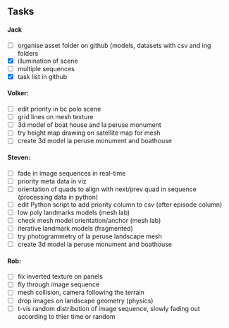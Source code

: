## Tasks

#### Jack
- [ ] organise asset folder on github (models, datasets with csv and ing folders
- [x] illumination of scene
- [ ] multiple sequences
- [x] task list in github

#### Volker:
- [ ] edit priority in bc polo scene
- [ ] grid lines on mesh texture
- [ ] 3d model of boat house and la peruse monument
- [ ] try height map drawing on satellite map for mesh
- [ ] create 3d model la peruse monument and boathouse

#### Steven:
- [ ] fade in image sequences in real-time
- [ ] priority meta data in viz
- [ ] orientation of quads to align with next/prev quad in sequence (processing data in python) 
- [ ] edit Python script to add priority column to csv (after episode column)
- [ ] low poly landmarks models (mesh lab)
- [ ] check mesh model orientation/anchor (mesh lab)
- [ ] iterative landmark models (fragmented)
- [ ] try photogrammetry of la peruse landscape mesh
- [ ] create 3d model la peruse monument and boathouse

#### Rob:
- [ ] fix inverted texture on panels
- [ ] fly through image sequence
- [ ] mesh collision, camera following the terrain
- [ ] drop images on landscape geometry (physics)
- [ ] t-vis random distribution of image sequence, slowly fading out according to thier time or random